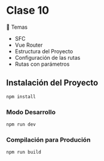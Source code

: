 # Clase 10 

🎯 Temas
- SFC
- Vue Router
- Estructura del Proyecto
- Configuración de las rutas
- Rutas con parámetros 


## Instalación del Proyecto

```sh
npm install
```

### Modo Desarrollo

```sh
npm run dev
```

### Compilación para Produción

```sh
npm run build
```
